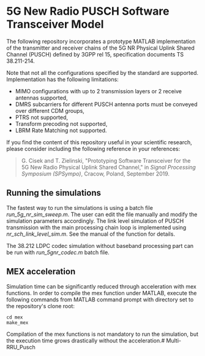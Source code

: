 # 5G New Radio PUSCH Software Transceiver Model

The following repository incorporates a prototype MATLAB implementation of the transmitter and receiver chains of the 5G NR Physical Uplink Shared Channel (PUSCH) defined by 3GPP rel 15, specification documents TS 38.211-214.

Note that not all the configurations specified by the standard are supported. Implementation has the following limitations:
* MIMO configurations with up to 2 transmission layers or 2 receive antennas supported,
* DMRS subcarriers for different PUSCH antenna ports must be conveyed over different CDM groups,
* PTRS not supported,
* Transform precoding not supported,
* LBRM Rate Matching not supported.

If you find the content of this repository useful in your scientific research, please consider including the following reference in your references:

> G. Cisek and T. Zielinski, "Prototyping Software Transceiver for the 5G New Radio Physical Uplink Shared Channel," in *Signal Processing Symposium (SPSympo)*, Cracow, Poland, September 2019.

## Running the simulations

The fastest way to run the simulations is using a batch file *run_5g_nr_sim_sweep.m*. The user can edit the file manually and modify the simulation parameters accordingly. The link level simulation of PUSCH transmission with the main processing chain loop is implemented using *nr_sch_link_level_sim.m*. See the manual of the function for details.

The 38.212 LDPC codec simulation without baseband processing part can be run with *run_5gnr_codec.m* batch file. 

## MEX acceleration

Simulation time can be significantly reduced through acceleration with mex functions. In order to compile the mex function under MATLAB, execute the following commands from MATLAB command prompt with directory set to the repository's clone root:

```
cd mex
make_mex
```

Compilation of the mex functions is not mandatory to run the simulation, but the execution time grows drastically without the acceleration.# Multi-RRU_Pusch
